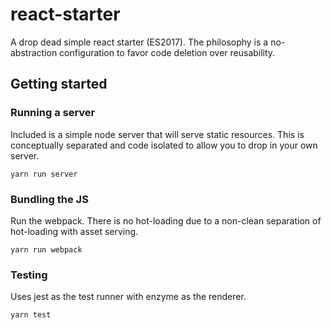 # react-starter

A drop dead simple react starter (ES2017). The philosophy is a no-abstraction configuration to favor code deletion over reusability.

## Getting started
### Running a server
Included is a simple node server that will serve static resources. This is conceptually separated and code isolated to allow you to drop in your own server.
```
yarn run server
```

### Bundling the JS
Run the webpack. There is no hot-loading due to a non-clean separation of hot-loading with asset serving.
```
yarn run webpack
```

### Testing
Uses jest as the test runner with enzyme as the renderer.
```
yarn test
```